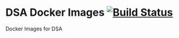 # DSA Docker Images [![Build Status](https://travis-ci.org/IOT-DSA/dsa-docker.svg?branch=master)](https://travis-ci.org/IOT-DSA/dsa-docker)

Docker Images for DSA
